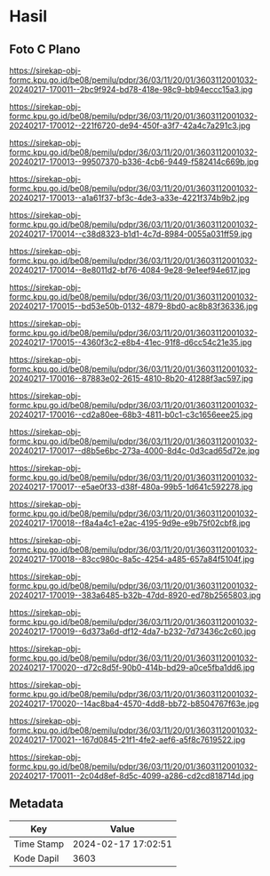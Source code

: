 # Hasil

## Foto C Plano

https://sirekap-obj-formc.kpu.go.id/be08/pemilu/pdpr/36/03/11/20/01/3603112001032-20240217-170011--2bc9f924-bd78-418e-98c9-bb94eccc15a3.jpg

https://sirekap-obj-formc.kpu.go.id/be08/pemilu/pdpr/36/03/11/20/01/3603112001032-20240217-170012--221f6720-de94-450f-a3f7-42a4c7a291c3.jpg

https://sirekap-obj-formc.kpu.go.id/be08/pemilu/pdpr/36/03/11/20/01/3603112001032-20240217-170013--99507370-b336-4cb6-9449-f582414c669b.jpg

https://sirekap-obj-formc.kpu.go.id/be08/pemilu/pdpr/36/03/11/20/01/3603112001032-20240217-170013--a1a61f37-bf3c-4de3-a33e-4221f374b9b2.jpg

https://sirekap-obj-formc.kpu.go.id/be08/pemilu/pdpr/36/03/11/20/01/3603112001032-20240217-170014--c38d8323-b1d1-4c7d-8984-0055a031ff59.jpg

https://sirekap-obj-formc.kpu.go.id/be08/pemilu/pdpr/36/03/11/20/01/3603112001032-20240217-170014--8e8011d2-bf76-4084-9e28-9e1eef94e617.jpg

https://sirekap-obj-formc.kpu.go.id/be08/pemilu/pdpr/36/03/11/20/01/3603112001032-20240217-170015--bd53e50b-0132-4879-8bd0-ac8b83f36336.jpg

https://sirekap-obj-formc.kpu.go.id/be08/pemilu/pdpr/36/03/11/20/01/3603112001032-20240217-170015--4360f3c2-e8b4-41ec-91f8-d6cc54c21e35.jpg

https://sirekap-obj-formc.kpu.go.id/be08/pemilu/pdpr/36/03/11/20/01/3603112001032-20240217-170016--87883e02-2615-4810-8b20-41288f3ac597.jpg

https://sirekap-obj-formc.kpu.go.id/be08/pemilu/pdpr/36/03/11/20/01/3603112001032-20240217-170016--cd2a80ee-68b3-4811-b0c1-c3c1656eee25.jpg

https://sirekap-obj-formc.kpu.go.id/be08/pemilu/pdpr/36/03/11/20/01/3603112001032-20240217-170017--d8b5e6bc-273a-4000-8d4c-0d3cad65d72e.jpg

https://sirekap-obj-formc.kpu.go.id/be08/pemilu/pdpr/36/03/11/20/01/3603112001032-20240217-170017--e5ae0f33-d38f-480a-99b5-1d641c592278.jpg

https://sirekap-obj-formc.kpu.go.id/be08/pemilu/pdpr/36/03/11/20/01/3603112001032-20240217-170018--f8a4a4c1-e2ac-4195-9d9e-e9b75f02cbf8.jpg

https://sirekap-obj-formc.kpu.go.id/be08/pemilu/pdpr/36/03/11/20/01/3603112001032-20240217-170018--83cc980c-8a5c-4254-a485-657a84f5104f.jpg

https://sirekap-obj-formc.kpu.go.id/be08/pemilu/pdpr/36/03/11/20/01/3603112001032-20240217-170019--383a6485-b32b-47dd-8920-ed78b2565803.jpg

https://sirekap-obj-formc.kpu.go.id/be08/pemilu/pdpr/36/03/11/20/01/3603112001032-20240217-170019--6d373a6d-df12-4da7-b232-7d73436c2c60.jpg

https://sirekap-obj-formc.kpu.go.id/be08/pemilu/pdpr/36/03/11/20/01/3603112001032-20240217-170020--d72c8d5f-90b0-414b-bd29-a0ce5fba1dd6.jpg

https://sirekap-obj-formc.kpu.go.id/be08/pemilu/pdpr/36/03/11/20/01/3603112001032-20240217-170020--14ac8ba4-4570-4dd8-bb72-b8504767f63e.jpg

https://sirekap-obj-formc.kpu.go.id/be08/pemilu/pdpr/36/03/11/20/01/3603112001032-20240217-170021--167d0845-21f1-4fe2-aef6-a5f8c7619522.jpg

https://sirekap-obj-formc.kpu.go.id/be08/pemilu/pdpr/36/03/11/20/01/3603112001032-20240217-170011--2c04d8ef-8d5c-4099-a286-cd2cd818714d.jpg


## Metadata

| Key        | Value               |
| ---------- | ------------------- |
| Time Stamp | 2024-02-17 17:02:51 |
| Kode Dapil | 3603                |



